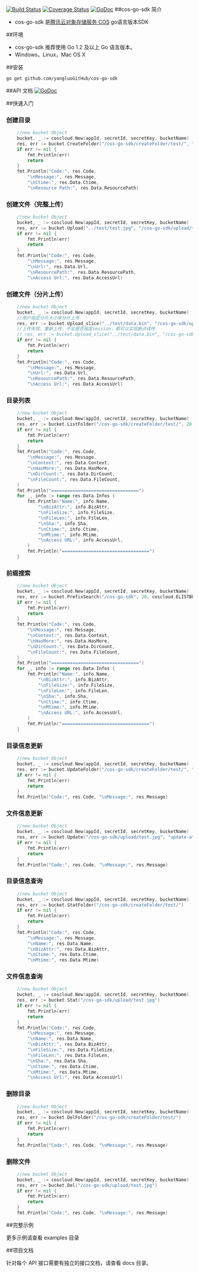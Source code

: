 [![Build Status](https://drone.io/github.com/yangluoGitHub/cos-go-sdk/status.png)](https://drone.io/github.com/yangluoGitHub/cos-go-sdk/latest)
[![Coverage Status](https://coveralls.io/repos/yangluoGitHub/cos-go-sdk/badge.svg?branch=master&service=github)](https://coveralls.io/github/yangluoGitHub/cos-go-sdk?branch=master)
[![GoDoc](https://godoc.org/github.com/yangluoGitHub/cos-go-sdk?status.svg)](https://godoc.org/github.com/yangluoGitHub/cos-go-sdk)
##cos-go-sdk 简介
- cos-go-sdk 是[腾讯云对象存储服务 COS](http://www.qcloud.com/product/cos.html) go语言版本SDK

##环境
- cos-go-sdk 推荐使用 Go 1.2 及以上 Go 语言版本。
- Windows，Linux，Mac OS X

##安装
```bash
go get github.com/yangluoGitHub/cos-go-sdk
```

##API 文档
[![GoDoc](https://godoc.org/github.com/yangluoGitHub/cos-go-sdk?status.svg)](https://godoc.org/github.com/yangluoGitHub/cos-go-sdk)

##快速入门


### 创建目录

```go 
	//new bucket Object
	bucket, _ := coscloud.New(appId, secretId, secretKey, bucketName)
	res, err := bucket.CreateFolder("/cos-go-sdk/createFolder/test/", "test")
	if err != nil {
		fmt.Println(err)
		return
	}
	fmt.Println("Code:", res.Code,
		"\nMessage:", res.Message,
		"\nCtime:", res.Data.Ctime,
		"\nResource Path:", res.Data.ResourcePath)
```

### 创建文件（完整上传）

```go
	//new bucket Object
	bucket, _ := coscloud.New(appId, secretId, secretKey, bucketName)
	res, err := bucket.Upload("../test/test.jpg", "/cos-go-sdk/upload/test.jpg", "upload test")
	if err != nil {
		fmt.Println(err)
		return
	}
	fmt.Println("Code:", res.Code,
		"\nMessage:", res.Message,
		"\nUrl:", res.Data.Url,
		"\nResourcePath:", res.Data.ResourcePath,
		"\nAccess Url:", res.Data.AccessUrl)
```

### 创建文件（分片上传）

```go
	//new bucket Object
	bucket, _ := coscloud.New(appId, secretId, secretKey, bucketName)
	//用户指定分片大小来分片上传
	res, err := bucket.Upload_slice("../test/data.bin", "/cos-go-sdk/upload_slice/data.bin", "upload_slice test", 3*1024*1024, "")
	//上传失败，重新上传，不论是否指定session，都可以实现断点续传
	// res, err := bucket.Upload_slice("../test/data.bin", "/cos-go-sdk/upload_slice/data.bin", "upload_slice test", 3*1024*1024, "48d44422-3188-4c6c-b122-6f780742f125+CpzDLtEHAA==")
	if err != nil {
		fmt.Println(err)
		return
	}
	fmt.Println("Code:", res.Code,
		"\nMessage:", res.Message,
		"\nUrl:", res.Data.Url,
		"\nResourcePath:", res.Data.ResourcePath,
		"\nAccess Url:", res.Data.AccessUrl)
```


### 目录列表

```go 
	//new bucket Object
	bucket, _ := coscloud.New(appId, secretId, secretKey, bucketName)
	res, err := bucket.ListFolder("/cos-go-sdk/createFolder/test/", 20, coscloud.ELISTBOTH, coscloud.Asc, "")
	if err != nil {
		fmt.Println(err)
		return
	}
	fmt.Println("Code:", res.Code,
		"\nMessage:", res.Message,
		"\nContext:", res.Data.Context,
		"\nHasMore:", res.Data.HasMore,
		"\nDirCount:", res.Data.DirCount,
		"\nFileCount:", res.Data.FileCount,
	)
	fmt.Println("=================================")
	for _, info := range res.Data.Infos {
		fmt.Println("Name:", info.Name,
			"\nBizAttr:", info.BizAttr,
			"\nFileSize:", info.FileSize,
			"\nFileLen:", info.FileLen,
			"\nSha:", info.Sha,
			"\nCtime:", info.Ctime,
			"\nMtime:", info.Mtime,
			"\nAccess URL:", info.AccessUrl,
		)
		fmt.Println("=================================")
	}
```

### 前缀搜索

```go 
  	//new bucket Object
	bucket, _ := coscloud.New(appId, secretId, secretKey, bucketName)
	res, err := bucket.PrefixSearch("/cos-go-sdk", 20, coscloud.ELISTBOTH, coscloud.Asc, "")
	if err != nil {
		fmt.Println(err)
		return
	}
	fmt.Println("Code:", res.Code,
		"\nMessage:", res.Message,
		"\nContext:", res.Data.Context,
		"\nHasMore:", res.Data.HasMore,
		"\nDirCount:", res.Data.DirCount,
		"\nFileCount:", res.Data.FileCount,
	)
	fmt.Println("=================================")
	for _, info := range res.Data.Infos {
		fmt.Println("Name:", info.Name,
			"\nBizAttr:", info.BizAttr,
			"\nFileSize:", info.FileSize,
			"\nFileLen:", info.FileLen,
			"\nSha:", info.Sha,
			"\nCtime:", info.Ctime,
			"\nMtime:", info.Mtime,
			"\nAccess URL:", info.AccessUrl,
		)
		fmt.Println("=================================")
	}
```

### 目录信息更新

```go 
	//new bucket Object
	bucket, _ := coscloud.New(appId, secretId, secretKey, bucketName)
	res, err := bucket.UpdateFolder("/cos-go-sdk/createFolder/test/", "update-attr")
	if err != nil {
		fmt.Println(err)
		return
	}
	fmt.Println("Code:", res.Code, "\nMessage:", res.Message)
```

### 文件信息更新

```go 
	//new bucket Object
	bucket, _ := coscloud.New(appId, secretId, secretKey, bucketName)
	res, err := bucket.Update("/cos-go-sdk/upload/test.jpg", "update-attr")
	if err != nil {
		fmt.Println(err)
		return
	}
	fmt.Println("Code:", res.Code, "\nMessage:", res.Message)
```

### 目录信息查询

```go 
	//new bucket Object
	bucket, _ := coscloud.New(appId, secretId, secretKey, bucketName)
	res, err := bucket.StatFolder("/cos-go-sdk/createFolder/test/")
	if err != nil {
		fmt.Println(err)
		return
	}
	fmt.Println("Code:", res.Code,
		"\nMessage:", res.Message,
		"\nName:", res.Data.Name,
		"\nBizAttr:", res.Data.BizAttr,
		"\nCtime:", res.Data.Ctime,
		"\nMtime:", res.Data.Mtime)
```

### 文件信息查询

```go 
	//new bucket Object
	bucket, _ := coscloud.New(appId, secretId, secretKey, bucketName)
	res, err := bucket.Stat("/cos-go-sdk/upload/test.jpg")
	if err != nil {
		fmt.Println(err)
		return
	}
	fmt.Println("Code:", res.Code,
		"\nMessage:", res.Message,
		"\nName:", res.Data.Name,
		"\nBizAttr:", res.Data.BizAttr,
		"\nFileSize:", res.Data.FileSize,
		"\nFileLen:", res.Data.FileLen,
		"\nSha:", res.Data.Sha,
		"\nCtime:", res.Data.Ctime,
		"\nMtime:", res.Data.Mtime,
		"\nAccess Url:", res.Data.AccessUrl)
```

### 删除目录

```go 
	//new bucket Object
	bucket, _ := coscloud.New(appId, secretId, secretKey, bucketName)
	res, err := bucket.DelFolder("/cos-go-sdk/createFolder/test/")
	if err != nil {
		fmt.Println(err)
		return
	}
	fmt.Println("Code:", res.Code, "\nMessage:", res.Message)
```

### 删除文件

```go 
	//new bucket Object
	bucket, _ := coscloud.New(appId, secretId, secretKey, bucketName)
	res, err := bucket.Del("/cos-go-sdk/upload/test.jpg")
	if err != nil {
		fmt.Println(err)
		return
	}
	fmt.Println("Code:", res.Code, "\nMessage:", res.Message)
```

##完整示例

更多示例请查看 examples 目录

##项目文档

针对每个 API 接口需要有独立的接口文档，请查看 docs 目录。
